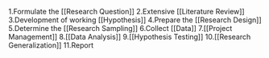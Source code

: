 1.Formulate the [[Research Question]]
2.Extensive [[Literature Review]]
3.Development of working [[Hypothesis]]
4.Prepare the [[Research Design]]
5.Determine the [[Research Sampling]]
6.Collect [[Data]]
7.[[Project Management]]
8.[[Data Analysis]]
9.[[Hypothesis Testing]] 
10.[[Research Generalization]]
11.Report